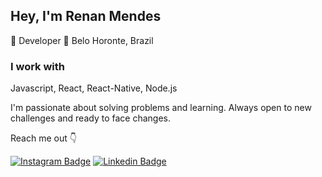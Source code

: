 ## Hey, I'm Renan Mendes

🚀 Developer
 📍 Belo Horonte, Brazil  
 
### I work with

Javascript, React, React-Native, Node.js

 I'm passionate about solving problems and learning. Always open to new challenges and ready to face changes.
 
Reach me out 👇

[
![Instagram Badge](https://img.shields.io/badge/-Instagram-violet?style=flat-square&logo=Instagram&logoColor=white&link=https://www.instagram.com/papodedev/)](https://www.instagram.com/renan_dev/)  [![Linkedin Badge](https://img.shields.io/badge/LinkedIn-blue??style=social&logo=linkedin&labelColor=blue)](https://www.linkedin.com/in/renan-mendes-473509207/) 



